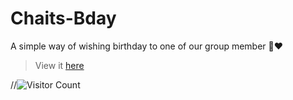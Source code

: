 # Chaits-Bday
A simple way of wishing birthday to one of our group member 💫❤
> View it [here](https://vidyart29.github.io/Chaits-Bday/)


//![Visitor Count](https://profile-counter.glitch.me/{Vidyart29}/count.svg)

